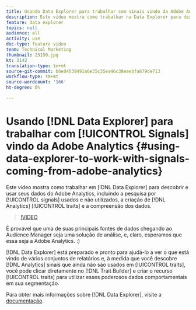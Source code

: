 ```yaml
---
title: Usando Data Explorer para trabalhar com sinais vindo da Adobe Analytics
description: Este vídeo mostra como trabalhar na Data Explorer para descobrir e usar seus dados do Adobe Analytics, incluindo a pesquisa por sinais usados e não utilizados, a criação de características do Analytics e a compreensão dos dados.
feature: data explorer
topics: null
audience: all
activity: use
doc-type: feature video
team: Technical Marketing
thumbnail: 25150.jpg
kt: 2142
translation-type: tm+mt
source-git-commit: b6e04039491a6e35c35ea46c38eaebfa879de713
workflow-type: tm+mt
source-wordcount: '166'
ht-degree: 0%

---
```



# Usando [!DNL Data Explorer] para trabalhar com [!UICONTROL Signals] vindo da Adobe Analytics {#using-data-explorer-to-work-with-signals-coming-from-adobe-analytics}

Este vídeo mostra como trabalhar em [!DNL Data Explorer] para descobrir e usar seus dados do Adobe Analytics, incluindo a pesquisa por [!UICONTROL signals] usados e não utilizados, a criação de [!DNL Analytics] [!UICONTROL traits] e a compreensão dos dados.

>[!VIDEO](https://video.tv.adobe.com/v/25150/?quality=12)

É provável que uma de suas principais fontes de dados chegando ao Audience Manager seja uma solução de análise, e, claro, esperamos que essa seja a Adobe Analytics. :)

[!DNL Data Explorer] está preparado e pronto para ajudá-lo a ver o que está vindo de vários conjuntos de relatórios e, à medida que você descobre  [!DNL Analytics] sinais que ainda não são usados em  [!UICONTROL traits], você pode clicar diretamente no  [!DNL Trait Builder] e criar o recurso  [!UICONTROL traits] para utilizar esses poderosos dados comportamentais em sua segmentação.

Para obter mais informações sobre [!DNL Data Explorer], visite a [documentação](https://experiencecloud.adobe.com/resources/help/en_US/aam/data-explorer.html).